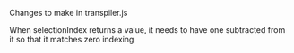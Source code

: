 Changes to make in transpiler.js

When selectionIndex returns a value, it needs to have one subtracted from it so that it matches zero indexing